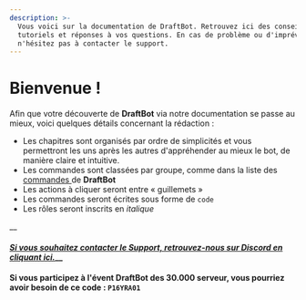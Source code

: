 ```yaml
---
description: >-
  Vous voici sur la documentation de DraftBot. Retrouvez ici des conseils, des
  tutoriels et réponses à vos questions. En cas de problème ou d'imprévu,
  n'hésitez pas à contacter le support.
---
```


# Bienvenue !

Afin que votre découverte de **DraftBot** via notre documentation se passe au mieux, voici quelques détails concernant la rédaction :

* Les chapitres sont organisés par ordre de simplicités et vous permettront les uns après les autres d'appréhender au mieux le bot, de manière claire et intuitive.
* Les commandes sont classées par groupe, comme dans la liste des [commandes ](https://www.draftbot.fr/commandes)de **DraftBot**
* Les actions à cliquer seront entre « guillemets »
* Les commandes seront écrites sous forme de `code`
* Les rôles seront inscrits en _italique_

\_\_

#### [_Si vous souhaitez contacter le Support, retrouvez-nous sur Discord en cliquant ici._](https://discord.com/invite/DrzKVU3)\_\_

#### Si vous participez à l'évent **DraftBot** des 30.000 serveur, vous pourriez avoir besoin de ce code : **`P16YRA01`**




